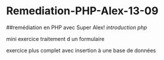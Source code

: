 # Remediation-PHP-Alex-13-09
##remédiation en PHP avec Super Alex!
*introduction php*  

mini exercice traitement d un formulaire  

exercice plus complet avec insertion à une base de données
